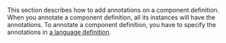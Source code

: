 

This section describes how to add annotations on a component definition.
When you annotate a component definition, all its instances will have
the annotations. To annotate a component definition, you have to specify
the annotations in [a language
definition]({{site.baseurl}}/zk_client_side_ref/language_definition).




